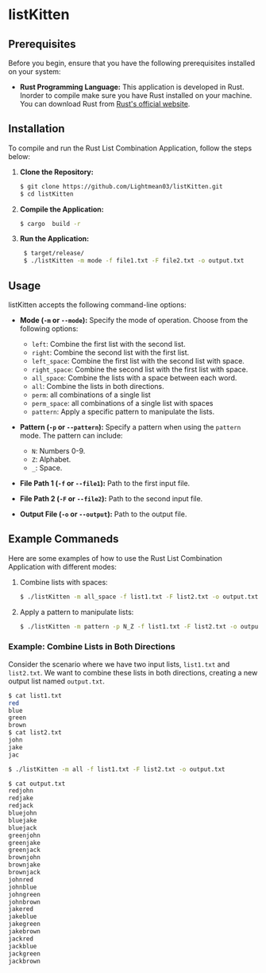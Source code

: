 # listKitten 


## Prerequisites

Before you begin, ensure that you have the following prerequisites installed on your system:

- **Rust Programming Language:** This application is developed in Rust. Inorder to compile make sure you have Rust installed on your machine. You can download Rust from [Rust's official website](https://www.rust-lang.org/).

## Installation

To compile and run the Rust List Combination Application, follow the steps below:

1. **Clone the Repository:**
    ```bash
    $ git clone https://github.com/Lightmean03/listKitten.git
    $ cd listKitten
    ```

2. **Compile the Application:**
    ```bash
    $ cargo  build -r
    ```

3. **Run the Application:**
   ```bash
    $ target/release/
    $ ./listKitten -m mode -f file1.txt -F file2.txt -o output.txt
    ```

## Usage


listKitten accepts the following command-line options:

- **Mode (`-m` or `--mode`):** Specify the mode of operation. Choose from the following options:
  - `left`: Combine the first list with the second list.
  - `right`: Combine the second list with the first list.
  - `left_space`: Combine the first list with the second list with space.
  - `right_space`: Combine the second list with the first list with space.
  - `all_space`: Combine the lists with a space between each word.
  - `all`: Combine the lists in both directions.
  - `perm`: all combinations of a single list
  - `perm_space`: all combinations of a single list with spaces 
  - `pattern`: Apply a specific pattern to manipulate the lists.

- **Pattern (`-p` or `--pattern`):** Specify a pattern when using the `pattern` mode. The pattern can include:
  - `N`: Numbers 0-9.
  - `Z`: Alphabet.
  - `_`: Space.

- **File Path 1 (`-f` or `--file1`):** Path to the first input file.

- **File Path 2 (`-F` or `--file2`):** Path to the second input file.

- **Output File (`-o` or `--output`):** Path to the output file.

## Example Commaneds 

Here are some examples of how to use the Rust List Combination Application with different modes:


1. Combine lists with spaces:

    ```bash
    $ ./listKitten -m all_space -f list1.txt -F list2.txt -o output.txt
    ```

2. Apply a pattern to manipulate lists:

    ```bash
    $ ./listKitten -m pattern -p N_Z -f list1.txt -F list2.txt -o output.txt
    ```
### Example: Combine Lists in Both Directions

Consider the scenario where we have two input lists, `list1.txt` and `list2.txt`. We want to combine these lists in both directions, creating a new output list named `output.txt`.

```bash
$ cat list1.txt
red
blue
green
brown
$ cat list2.txt
john
jake
jac
```
```bash
$ ./listKitten -m all -f list1.txt -F list2.txt -o output.txt
```

```bash
$ cat output.txt
redjohn
redjake
redjack
bluejohn
bluejake
bluejack
greenjohn
greenjake
greenjack
brownjohn
brownjake
brownjack
johnred
johnblue
johngreen
johnbrown
jakered
jakeblue
jakegreen
jakebrown
jackred
jackblue
jackgreen
jackbrown
```




